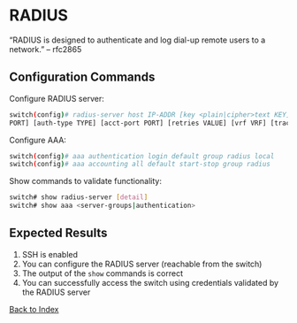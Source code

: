 
# RADIUS 

“RADIUS is designed to authenticate and log dial-up remote users to a network.” – rfc2865 

## Configuration Commands 

Configure RADIUS server: 

```bash
switch(config)# radius-server host IP-ADDR [key <plain|cipher>text KEY] [timeout VALUE] [port
PORT] [auth-type TYPE] [acct-port PORT] [retries VALUE] [vrf VRF] [tracking <enable|disable>]
```

Configure AAA:

```bash
switch(config)# aaa authentication login default group radius local 
switch(config)# aaa accounting all default start-stop group radius 
```

Show commands to validate functionality:  

```bash
switch# show radius-server [detail]
switch# show aaa <server-groups|authentication>
```

## Expected Results 

1. SSH is enabled
2. You can configure the RADIUS server (reachable from the switch)  
3. The output of the `show` commands is correct
4. You can successfully access the switch using credentials validated by the RADIUS server 

[Back to Index](../index_aruba.md)